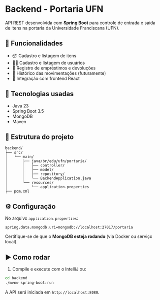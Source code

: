 # Backend - Portaria UFN

API REST desenvolvida com **Spring Boot** para controle de entrada e saída de itens na portaria da Universidade Franciscana (UFN).

## 🚀 Funcionalidades

- 📦 Cadastro e listagem de itens
- 👨‍💼 Cadastro e listagem de usuários
- 🔄 Registro de empréstimos e devoluções
- 🧾 Histórico das movimentações (futuramente)
- 🔗 Integração com frontend React

## 🧰 Tecnologias usadas

- Java 23
- Spring Boot 3.5
- MongoDB
- Maven

## 📂 Estrutura do projeto

```
backend/
├── src/
│   └── main/
│       ├── java/br/edu/ufn/portaria/
│       │   ├── controller/
│       │   ├── model/
│       │   ├── repository/
│       │   └── BackendApplication.java
│       └── resources/
│           └── application.properties
├── pom.xml
```

## ⚙️ Configuração

No arquivo `application.properties`:

```properties
spring.data.mongodb.uri=mongodb://localhost:27017/portaria
```

Certifique-se de que o **MongoDB esteja rodando** (via Docker ou serviço local).

## ▶️ Como rodar

1. Compile e execute com o IntelliJ ou:

```bash
cd backend
./mvnw spring-boot:run
```

A API será iniciada em `http://localhost:8080`.
